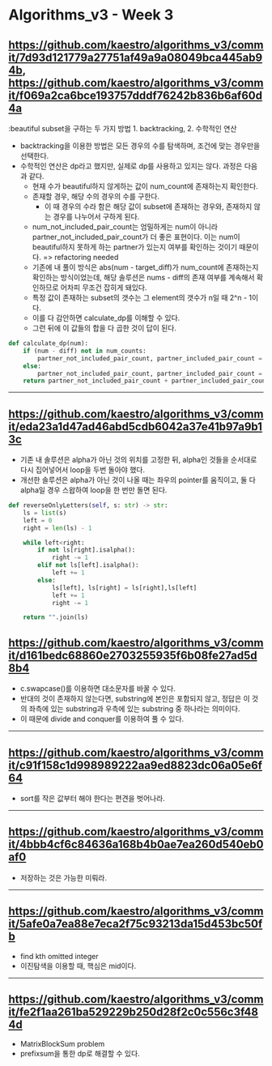 # Algorithms_v3 - Week 3

## <https://github.com/kaestro/algorithms_v3/commit/7d93d121779a27751af49a9a08049bca445ab94b>, <https://github.com/kaestro/algorithms_v3/commit/f069a2ca6bce193757dddf76242b836b6af60d4a>

:beautiful subset을 구하는 두 가지 방법 1. backtracking, 2. 수학적인 연산

* backtracking을 이용한 방법은 모든 경우의 수를 탐색하며, 조건에 맞는 경우만을 선택한다.
* 수학적인 연산은 dp라고 했지만, 실제로 dp를 사용하고 있지는 않다. 과정은 다음과 같다.
  * 현재 수가 beautiful하지 않게하는 값이 num_count에 존재하는지 확인한다.
  * 존재할 경우, 해당 수의 경우의 수를 구한다.
    * 이 때 경우의 수라 함은 해당 값이 subset에 존재하는 경우와, 존재하지 않는 경우를 나누어서 구하게 된다.
  * num_not_included_pair_count는 엄밀하게는 num이 아니라 partner_not_included_pair_count가 더 좋은 표현이다. 이는 num이 beautiful하지 못하게 하는 partner가 있는지 여부를 확인하는 것이기 때문이다. => refactoring needed
  * 기존에 내 풀이 방식은 abs(num - target_diff)가 num_count에 존재하는지 확인하는 방식이었는데, 해당 솔루션은 nums - diff의 존재 여부를 계속해서 확인하므로 어차피 무조건 잡히게 돼있다.
  * 특정 값이 존재하는 subset의 갯수는 그 element의 갯수가 n일 때 2^n - 1이다.
  * 이를 다 감안하면 calculate_dp를 이해할 수 있다.
  * 그런 뒤에 이 값들의 합을 다 곱한 것이 답이 된다.

```python
def calculate_dp(num):
    if (num - diff) not in num_counts:
        partner_not_included_pair_count, partner_included_pair_count = calculate_dp(num - diff)
    else:
        partner_not_included_pair_count, partner_included_pair_count = 1, 0
    return partner_not_included_pair_count + partner_included_pair_count, partner_not_included_pair_count * (pow(2, num_counts[num - diff]) - 1)
```

---

## <https://github.com/kaestro/algorithms_v3/commit/eda23a1d47ad46abd5cdb6042a37e41b97a9b13c>

* 기존 내 솔루션은 alpha가 아닌 것의 위치를 고정한 뒤, alpha인 것들을 순서대로 다시 집어넣어서 loop을 두번 돌아야 했다.
* 개선한 솔루션은 alpha가 아닌 것이 나올 때는 좌우의 pointer를 움직이고, 둘 다 alpha일 경우 스왑하여 loop을 한 번만 돌면 된다.

```python
def reverseOnlyLetters(self, s: str) -> str:
    ls = list(s)
    left = 0
    right = len(ls) - 1

    while left<right:
        if not ls[right].isalpha():
            right -= 1
        elif not ls[left].isalpha():
            left += 1
        else:
            ls[left], ls[right] = ls[right],ls[left]
            left += 1
            right -= 1

    return "".join(ls)
```

## <https://github.com/kaestro/algorithms_v3/commit/d161bedc68860e2703255935f6b08fe27ad5d8b4>

* c.swapcase()를 이용하면 대소문자를 바꿀 수 있다.
* 반대의 것이 존재하지 않는다면, substring에 본인은 포함되지 않고, 정답은 이 것의 좌측에 있는 substring과 우측에 있는 substring 중 하나라는 의미이다.
* 이 때문에 divide and conquer를 이용하여 풀 수 있다.

---

## <https://github.com/kaestro/algorithms_v3/commit/c91f158c1d998989222aa9ed8823dc06a05e6f64>

* sort를 작은 값부터 해야 한다는 편견을 벗어나라.

---

## <https://github.com/kaestro/algorithms_v3/commit/4bbb4cf6c84636a168b4b0ae7ea260d540eb0af0>

* 저장하는 것은 가능한 미뤄라.

---

## <https://github.com/kaestro/algorithms_v3/commit/5afe0a7ea88e7eca2f75c93213da15d453bc50fb>

* find kth omitted integer
* 이진탐색을 이용할 때, 핵심은 mid이다.

---

## <https://github.com/kaestro/algorithms_v3/commit/fe2f1aa261ba529229b250d28f2c0c556c3f484d>

* MatrixBlockSum problem
* prefixsum을 통한 dp로 해결할 수 있다.
